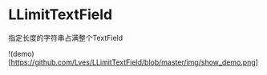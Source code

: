# LLimitTextField
指定长度的字符串占满整个TextField

!(demo)[https://github.com/Lves/LLimitTextField/blob/master/img/show_demo.png]

